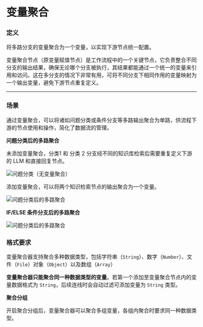 # 变量聚合

### 定义

将多路分支的变量聚合为一个变量，以实现下游节点统一配置。

变量聚合节点（原变量赋值节点）是工作流程中的一个关键节点，它负责整合不同分支的输出结果，确保无论哪个分支被执行，其结果都能通过一个统一的变量来引用和访问。这在多分支的情况下非常有用，可将不同分支下相同作用的变量映射为一个输出变量，避免下游节点重复定义。

***

### 场景

通过变量聚合，可以将诸如问题分类或条件分支等多路输出聚合为单路，供流程下游的节点使用和操作，简化了数据流的管理。

**问题分类后的多路聚合**

未添加变量聚合，分类1 和 分类 2 分支经不同的知识库检索后需要重复定义下游的 LLM 和直接回复节点。

![问题分类（无变量聚合）](https://assets-docs.dify.ai/dify-enterprise-mintlify/zh_CN/guides/workflow/node/7a7c91663c3799ce9d056b013d5df29c.png)

添加变量聚合，可以将两个知识检索节点的输出聚合为一个变量。

![问题分类后的多路聚合](https://assets-docs.dify.ai/dify-enterprise-mintlify/zh_CN/guides/workflow/node/78e088e16a409cc18552b21bec98bc01.png)

**IF/ELSE 条件分支后的多路聚合**

![问题分类后的多路聚合](https://assets-docs.dify.ai/dify-enterprise-mintlify/zh_CN/guides/workflow/node/da33064c784fc44c19b532a6d873cfaf.png)

### 格式要求

变量聚合器支持聚合多种数据类型，包括字符串（`String`）、数字（`Number`）、文件（`File`）对象（`Object`）以及数组（`Array`）

**变量聚合器只能聚合同一种数据类型的变量**。若第一个添加至变量聚合节点内的变量数据格式为 `String`，后续连线时会自动过滤可添加变量为 `String` 类型。

**聚合分组**

开启聚合分组后，变量聚合器可以聚合多组变量，各组内聚合时要求同一种数据类型。
